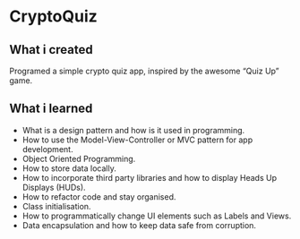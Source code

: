 #  CryptoQuiz


## What i created

Programed a simple crypto quiz app, inspired by the awesome “Quiz Up” game.  

## What i learned

* What is a design pattern and how is it used in programming.
* How to use the Model-View-Controller or MVC pattern for app development.
* Object Oriented Programming.
* How to store data locally.
* How to incorporate third party libraries and how to display Heads Up Displays (HUDs).
* How to refactor code and stay organised.
* Class initialisation. 
* How to programmatically change UI elements such as Labels and Views.
* Data encapsulation and how to keep data safe from corruption.

